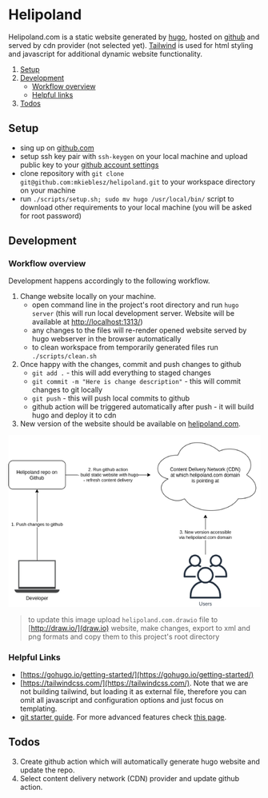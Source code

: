 # Helipoland

Helipoland.com is a static website generated by [hugo](https://gohugo.io/), hosted on [github](https://github.com/mkieblesz/helipoland/) and served by cdn provider (not selected yet). [Tailwind](https://tailwindcss.com/) is used for html styling and javascript for additional dynamic website functionality.

1. [Setup](#setup)
2. [Development](#development)
    - [Workflow overview](#workflow-overview)
    - [Helpful links](#helpful-links)
3. [Todos](#todos)

## Setup

- sing up on [github.com](https://github.com)
- setup ssh key pair with `ssh-keygen` on your local machine and upload public key to your [github account settings](https://github.com/settings/keys)
- clone repository with `git clone git@github.com:mkieblesz/helipoland.git` to your workspace directory on your machine
- run `./scripts/setup.sh; sudo mv hugo /usr/local/bin/` script to download other requirements to your local machine (you will be asked for root password)

## Development

### Workflow overview

Development happens accordingly to the following workflow.

1. Change website locally on your machine.
    - open command line in the project's root directory and run `hugo server` (this will run local development server. Website will be available at [http://localhost:1313/](http://localhost:1313/))
    - any changes to the files will re-render opened website served by hugo webserver in the browser automatically
    - to clean workspace from temporarily generated files run `./scripts/clean.sh`
2. Once happy with the changes, commit and push changes to github
    - `git add .` - this will add everything to staged changes
    - `git commit -m "Here is change description"` - this will commit changes to git locally
    - `git push` - this will push local commits to github
    - github action will be triggered automatically after push - it will build hugo and deploy it to cdn
3. New version of the website should be available on [helipoland.com](https://helipoland.com).

![helipoland workflow](./helipoland.com.png)

> to update this image upload `helipoland.com.drawio` file to [http://draw.io/](draw.io) website, make changes, export to xml and png formats and copy them to this project's root directory

### Helpful Links

- [https://gohugo.io/getting-started/](https://gohugo.io/getting-started/)
- [https://tailwindcss.com/](https://tailwindcss.com/). Note that we are not building tailwind, but loading it as external file, therefore you can omit all javascript and configuration options and just focus on templating.
- [git starter guide](https://guides.github.com/introduction/git-handbook/). For more advanced features check [this page](https://guides.github.com/).

## Todos

3. Create github action which will automatically generate hugo website and update the repo.
4. Select content delivery network (CDN) provider and update github action.

